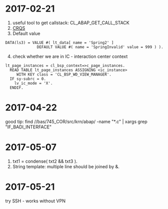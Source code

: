 # 2017-02-21
1. useful tool to get callstack: CL_ABAP_GET_CALL_STACK
2. [CRQS](http://www.cnblogs.com/youxin/p/3149695.html)
3. Default value
```abap
DATA(ls3) = VALUE #( lt_data[ name = 'Spring2' ]
              DEFAULT VALUE #( name = 'SpringInvalid' value = 999 ) ).
```
4. check whether we are in IC - interaction center context
```abap
lt_page_instances = cl_bsp_context=>c_page_instances.
  READ TABLE lt_page_instances ASSIGNING <ic_instance>
     WITH KEY class = 'CL_BSP_WD_VIEW_MANAGER'.
  IF sy-subrc = 0.
    lv_ic_mode = 'X'.
  ENDIF.
``` 

# 2017-04-22

good tip: find //bas/745_COR/src/krn/abap/ -name "*.c" | xargs grep "IF_BADI_INTERFACE"

# 2017-05-07
1. txt1 = condense( txt2 && txt3 ).
2. String template: multiple line should be joined by &.

# 2017-05-21
try SSH - works without VPN